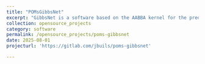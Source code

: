 ```yaml
---
title: "POMsGibbsNet"
excerpt: "GibbsNet is a software based on the AABBA kernel for the prediction of thermodynamic parameters of polyoxometalates. The method starts by generating a collection of graphs from DFT calculations to perform the AABBA autocorrelations. The resulting vectors are fed into a NN for the prediction of thermodynamic properties. This package works in synergy with POMSimulator using the automatic CRN exploration in the method, to further validate results."
collection: opensource_projects
category: software
permalink: /opensource_projects/poms-gibbsnet
date: 2025-08-01
projecturl: 'https://gitlab.com/jbuils/poms-gibbsnet'

---
```



